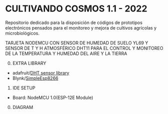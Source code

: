 # CULTIVANDO COSMOS 1.1 - 2022
Repositorio dedicado para la disposición de códigos de prototipos electrónicos pensados para el monitoreo y mejora de cultivos agrícolas y microbiológicos.

TARJETA NODEMCU CON SENSOR DE HUMEDAD DE SUELO YL69 Y SENSOR DE T Y H ATMOSFÉRICO DHT11
PARA EL CONTROL Y MONITOREO DE LA TEMPERATURA Y HUMEDAD DEL AIRE Y LA TIERRA

0. EXTRA LIBRARY
 - adafruit/[DHT sensor library](https://github.com/adafruit/DHT-sensor-library)
 - Blynk/[SimpleEsp8266](https://github.com/blynkkk/blynk-library)

1. IDE SETUP
 - Board: NodeMCU 1.0(ESP-12E Module)

0. DIAGRAM
